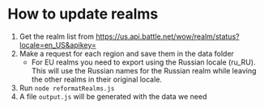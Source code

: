# How to update realms

1. Get the realm list from https://us.api.battle.net/wow/realm/status?locale=en_US&apikey=
2. Make a request for each region and save them in the data folder
   - For EU realms you need to export using the Russian locale (ru_RU). This will use the Russian names for the Russian realm while leaving the other realms in their original locale.
3. Run `node reformatRealms.js`
4. A file `output.js` will be generated with the data we need

